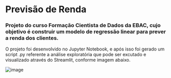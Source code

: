 # Previsão de Renda

### Projeto do curso Formação Cientista de Dados da EBAC, cujo objetivo é construir um modelo de regressão linear para prever a renda dos clientes.

O projeto foi desenvolvido no Jupyter Notebook, e após isso foi gerado um script .py referente a análise exploratória que pode ser excutado e visualizado através do Streamlit, conforme imagem abaixo. 


![image](https://github.com/daviNGL/previsao-de-renda/assets/49349219/cada3eb0-b3ea-4668-b3dd-b769e4b9a4d7)

